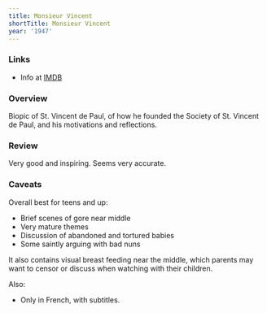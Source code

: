 ```yaml
---
title: Monsieur Vincent
shortTitle: Monsieur Vincent
year: '1947'
---
```


### Links

* Info at [IMDB](https://www.imdb.com/title/tt0039632/)

### Overview

Biopic of St. Vincent de Paul, of how he founded the Society of St. Vincent de Paul, and his motivations and reflections.

### Review

Very good and inspiring. Seems very accurate.

### Caveats

Overall best for teens and up:

* Brief scenes of gore near middle
* Very mature themes
* Discussion of abandoned and tortured babies
* Some saintly arguing with bad nuns

It also contains visual breast feeding near the middle, which parents may want to censor or discuss when watching with their children.

Also:

* Only in French, with subtitles.
